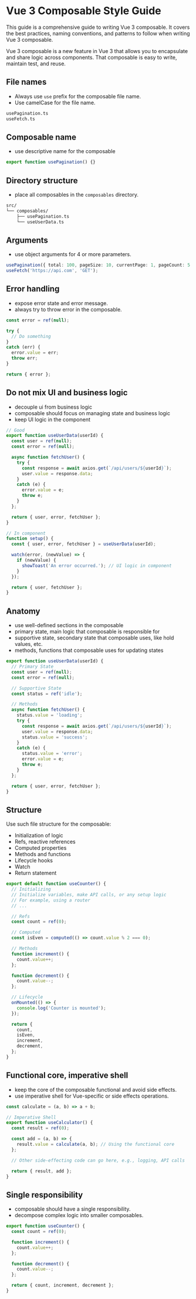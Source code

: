 # Vue 3 Composable Style Guide

This guide is a comprehensive guide to writing Vue 3 composable.
It covers the best practices, naming conventions, and patterns to follow when writing Vue 3 composable.

Vue 3 composable is a new feature in Vue 3 that allows you to encapsulate and share logic across components.
That composable is easy to write, maintain test, and reuse.

## File names

- Always use `use` prefix for the composable file name.
- Use camelCase for the file name.

```bash
usePagination.ts
useFetch.ts
```

## Composable name

- use descriptive name for the composable

```typescript
export function usePagination() {}
```

## Directory structure

- place all composables in the `composables` directory.

```bash
src/
└── composables/
    ├── usePagination.ts
    └── useUserData.ts
```

## Arguments

- use object arguments for 4 or more parameters.

```typescript
usePagination({ total: 100, pageSize: 10, currentPage: 1, pageCount: 5 });
useFetch('https://api.com', 'GET');
```

## Error handling

- expose error state and error message.
- always try to throw error in the composable.

```typescript
const error = ref(null);

try {
  // Do something
}
catch (err) {
  error.value = err;
  throw err;
}

return { error };
```

## Do not mix UI and business logic

- decouple ui from business logic
- composable should focus on managing state and business logic
- keep UI logic in the component

```typescript
// Good
export function useUserData(userId) {
  const user = ref(null);
  const error = ref(null);

  async function fetchUser() {
    try {
      const response = await axios.get(`/api/users/${userId}`);
      user.value = response.data;
    }
    catch (e) {
      error.value = e;
      throw e;
    }
  };

  return { user, error, fetchUser };
}

// In component
function setup() {
  const { user, error, fetchUser } = useUserData(userId);

  watch(error, (newValue) => {
    if (newValue) {
      showToast('An error occurred.'); // UI logic in component
    }
  });

  return { user, fetchUser };
}
```

## Anatomy

- use well-defined sections in the composable
- primary state, main logic that composable is responsible for
- supportive state, secondary state that composable uses, like hold values, etc.
- methods, functions that composable uses for updating states

```typescript
export function useUserData(userId) {
  // Primary State
  const user = ref(null);
  const error = ref(null);

  // Supportive State
  const status = ref('idle');

  // Methods
  async function fetchUser() {
    status.value = 'loading';
    try {
      const response = await axios.get(`/api/users/${userId}`);
      user.value = response.data;
      status.value = 'success';
    }
    catch (e) {
      status.value = 'error';
      error.value = e;
      throw e;
    }
  };

  return { user, error, fetchUser };
}
```

## Structure

Use such file structure for the composable:

- Initialization of logic
- Refs, reactive references
- Computed properties
- Methods and functions
- Lifecycle hooks
- Watch
- Return statement

```typescript
export default function useCounter() {
  // Initializing
  // Initialize variables, make API calls, or any setup logic
  // For example, using a router
  // ...

  // Refs
  const count = ref(0);

  // Computed
  const isEven = computed(() => count.value % 2 === 0);

  // Methods
  function increment() {
    count.value++;
  };

  function decrement() {
    count.value--;
  };

  // Lifecycle
  onMounted(() => {
    console.log('Counter is mounted');
  });

  return {
    count,
    isEven,
    increment,
    decrement,
  };
}
```

## Functional core, imperative shell

- keep the core of the composable functional and avoid side effects.
- use imperative shell for Vue-specific or side effects operations.

```typescript
const calculate = (a, b) => a + b;

// Imperative Shell
export function useCalculator() {
  const result = ref(0);

  const add = (a, b) => {
    result.value = calculate(a, b); // Using the functional core
  };

  // Other side-effecting code can go here, e.g., logging, API calls

  return { result, add };
}
```

## Single responsibility

- composable should have a single responsibility.
- decompose complex logic into smaller composables.

```typescript
export function useCounter() {
  const count = ref(0);

  function increment() {
    count.value++;
  };

  function decrement() {
    count.value--;
  };

  return { count, increment, decrement };
}
```
